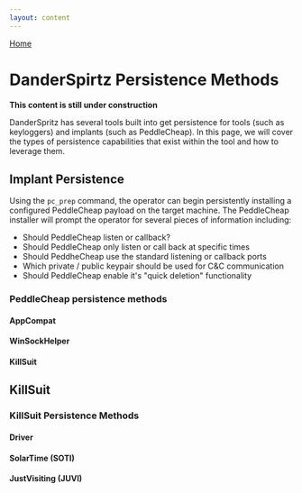 ```yaml
---
layout: content
---
```


[Home](./)

# [](#header-1)DanderSpirtz Persistence Methods

__This content is still under construction__

DanderSpritz has several tools built into get persistence for tools (such as keyloggers) and implants (such as PeddleCheap). In this page, we will cover the types of persistence capabilities that exist within the tool and how to leverage them.

## [](#header-2)Implant Persistence

Using the ```pc_prep``` command, the operator can begin persistently installing a configured PeddleCheap payload on the target machine. The PeddleCheap installer will prompt the operator for several pieces of information including:

* Should PeddleCheap listen or callback?
* Should PeddleCheap only listen or call back at specific times
* Should PeddheCheap use the standard listening or callback ports
* Which private / public keypair should be used for C&C communication
* Should PeddleCheap enable it's "quick deletion" functionality 

### [](#header-3)PeddleCheap persistence methods

#### [](#header-4)AppCompat

#### [](#header-4)WinSockHelper

#### [](#header-4)KillSuit

## [](#header-2)KillSuit

### [](#header-3)KillSuit Persistence Methods

#### [](#header-4)Driver

#### [](#header-4)SolarTime (SOTI)

#### [](#header-4)JustVisiting (JUVI)